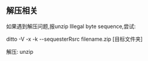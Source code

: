 ## 解压相关

如果遇到解压问题,报unzip Illegal byte sequence,尝试:

ditto -V -x -k --sequesterRsrc filename.zip [目标文件夹]

解压: unzip 